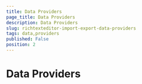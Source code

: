 ```yaml
---
title: Data Providers
page_title: Data Providers
description: Data Providers
slug: richtexteditor-import-export-data-providers
tags: data,providers
published: False
position: 2
---
```


# Data Providers


